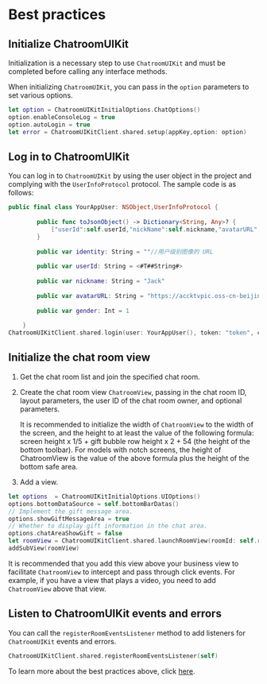 # Best practices

## Initialize ChatroomUIKit

Initialization is a necessary step to use `ChatroomUIKit` and must be completed before calling any interface methods.

When initializing `ChatroomUIKit`, you can pass in the `option` parameters to set various options.

```swift
let option = ChatroomUIKitInitialOptions.ChatOptions()
option.enableConsoleLog = true
option.autoLogin = true
let error = ChatroomUIKitClient.shared.setup(appKey,option: option)
```

## Log in to ChatroomUIKit

You can log in to `ChatroomUIKit` by using the user object in the project and complying with the `UserInfoProtocol` protocol. The sample code is as follows:

```swift
public final class YourAppUser: NSObject,UserInfoProtocol {
        
        public func toJsonObject() -> Dictionary<String, Any>? {
            ["userId":self.userId,"nickName":self.nickname,"avatarURL":self.avatarURL,"identity":self.identity,"gender":self.gender]
        }
        
        public var identity: String = ""//用户级别图像的 URL
        
        public var userId: String = <#T##String#>
        
        public var nickname: String = "Jack"
        
        public var avatarURL: String = "https://accktvpic.oss-cn-beijing.aliyuncs.com/pic/sample_avatar/sample_avatar_1.png"
        
        public var gender: Int = 1
        
    }
ChatroomUIKitClient.shared.login(user: YourAppUser(), token: "token", completion: <#T##(ChatError?) -> Void#>)
```

## Initialize the chat room view

1. Get the chat room list and join the specified chat room.

1. Create the chat room view `ChatroomView`, passing in the chat room ID, layout parameters, the user ID of the chat room owner, and optional parameters.

    It is recommended to initialize the width of `ChatroomView` to the width of the screen, and the height to at least the value of the following formula: screen height x 1/5 + gift bubble row height x 2 + 54 (the height of the bottom toolbar). For models with notch screens, the height of ChatroomView is the value of the above formula plus the height of the bottom safe area.

1. Add a view.

```swift
let options  = ChatroomUIKitInitialOptions.UIOptions()
options.bottomDataSource = self.bottomBarDatas()
// Implement the gift message area.
options.showGiftMessageArea = true
// Whether to display gift information in the chat area.
options.chatAreaShowGift = false
let roomView = ChatroomUIKitClient.shared.launchRoomView(roomId: self.roomId, frame: CGRect(x: 0, y: ScreenHeight/2.0, width: ScreenWidth, height: ScreenHeight/2.0), ownerId: "Chatroom's owner user id", options: options)
addSubView(roomView)
```
It is recommended that you add this view above your business view to facilitate `ChatroomView` to intercept and pass through click events. For example, if you have a view that plays a video, you need to add `ChatroomView` above that view.

## Listen to ChatroomUIKit events and errors

You can call the `registerRoomEventsListener` method to add listeners for `ChatroomUIKit` events and errors.

```swift
ChatroomUIKitClient.shared.registerRoomEventsListener(self)
```

To learn more about the best practices above, click [here](https://github.com/easemob/ChatroomDemo/tree/dev/iOS/ChatroomDemo). 